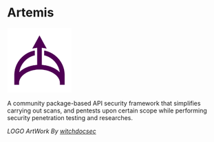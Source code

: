# Artemis
[<img src="artemis.png" width="150"/>](artemis.png)

A community package-based API security framework that simplifies carrying out scans, and pentests upon certain scope while performing security penetration testing and researches. 

*LOGO ArtWork By [witchdocsec](https://github.com/witchdocsec/)*
